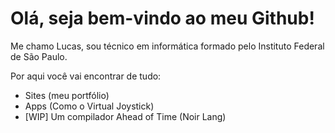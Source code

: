 # Olá, seja bem-vindo ao meu Github!
Me chamo Lucas, sou técnico em informática formado pelo Instituto Federal de São Paulo.

Por aqui você vai encontrar de tudo:
- Sites (meu portfólio)
- Apps (Como o Virtual Joystick)
- [WIP] Um compilador Ahead of Time (Noir Lang)
